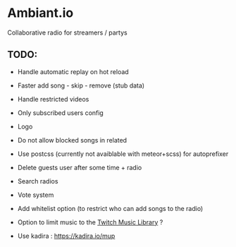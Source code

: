 # Ambiant.io
Collaborative radio for streamers / partys

## TODO:

* Handle automatic replay on hot reload
* Faster add song - skip - remove (stub data)
* Handle restricted videos
* Only subscribed users config
* Logo
* Do not allow blocked songs in related
* Use postcss (currently not avaiblable with meteor+scss) for autoprefixer
* Delete guests user after some time + radio
* Search radios

* Vote system
* Add whitelist option (to restrict who can add songs to the radio)
* Option to limit music to the [Twitch Music Library](http://music.twitch.tv/) ?
* Use kadira : https://kadira.io/mup
